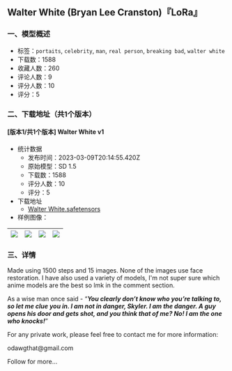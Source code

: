 ## Walter White (Bryan Lee Cranston)『LoRa』
### 一、模型概述

- 标签：`portaits`, `celebrity`, `man`, `real person`, `breaking bad`, `walter white`
- 下载数：1588
- 收藏人数：260
- 评论人数：9
- 评分人数：10
- 评分：5

### 二、下载地址（共1个版本）

#### [版本1/共1个版本] Walter White v1

- 统计数据
  - 发布时间：2023-03-09T20:14:55.420Z
  - 原始模型：SD 1.5
  - 下载数：1588
  - 评分人数：10
  - 评分：5
- 下载地址
  - [Walter White.safetensors](https://civitai.com/api/download/models/16661)
- 样例图像：

| <img src="https://image.civitai.com/xG1nkqKTMzGDvpLrqFT7WA/0bbd3421-30d7-4710-3ff0-4e32d4c22800/width=450/168116.jpeg" /> | <img src="https://image.civitai.com/xG1nkqKTMzGDvpLrqFT7WA/cea798c2-0a70-49b5-2cac-76e9784c0300/width=450/168090.jpeg" /> | <img src="https://image.civitai.com/xG1nkqKTMzGDvpLrqFT7WA/6e3c423e-1d03-4abe-d996-7cdfba66b600/width=450/168100.jpeg" /> | <img src="https://image.civitai.com/xG1nkqKTMzGDvpLrqFT7WA/4e47adad-1aba-4116-e5c8-27815d73c700/width=450/168099.jpeg" /> |
| ---- | ---- | ---- | ---- |


### 三、详情
<p>Made using 1500 steps and 15 images. None of the images use face restoration. I have also used a variety of models, I'm not super sure which anime models are the best so lmk in the comment section.</p><p></p><p>As a wise man once said - “<strong><em>You clearly don’t know who you’re talking to, so let me clue you in. I am not in danger, Skyler. I am the danger. A guy opens his door and gets shot, and you think that of me? No! I am the one who knocks!</em></strong>”</p><p></p><p>For any private work, please feel free to contact me for more information:</p><p>odawgthat@gmail.com</p><p></p><p>Follow for more...</p>